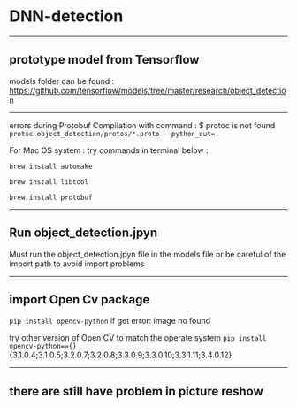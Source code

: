 # DNN-detection
---

## prototype model from Tensorflow
models folder can be found :   
https://github.com/tensorflow/models/tree/master/research/object_detection

---
errors during Protobuf Compilation with command : $ protoc is not found 
`protoc object_detection/protos/*.proto --python_out=.`

For Mac OS system : try commands in terminal below :

`brew install automake`

`brew install libtool`

`brew install protobuf`

---
## Run object_detection.jpyn
Must run the object_detection.jpyn file in the models file or be careful of the import path to avoid import problems

---
## import Open Cv package

`pip install opencv-python`
if get error: image no found 

try other version of Open CV to match the operate system
`pip install opencv-python=={}`  {3.1.0.4;3.1.0.5;3.2.0.7;3.2.0.8;3.3.0.9;3.3.0.10;3.3.1.11;3.4.0.12}

---
there are still have problem in picture reshow 
---
